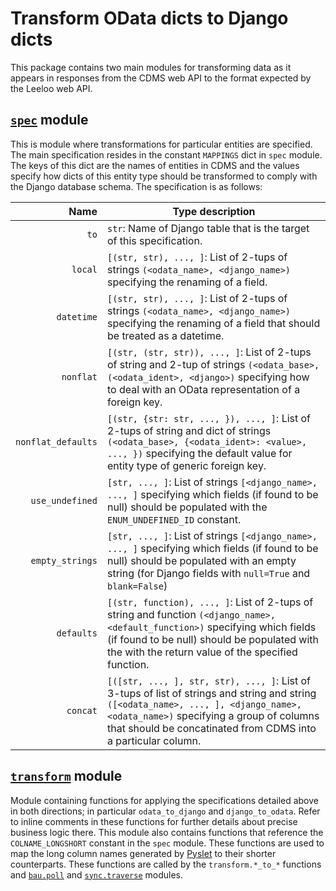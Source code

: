 # Transform OData dicts to Django dicts

This package contains two main modules for transforming data as it appears in
responses from the CDMS web API to the format expected by the Leeloo web API.

## [`spec`](spec.py) module
This is module where transformations for particular entities are specified. The
main specification resides in the constant `MAPPINGS` dict in `spec` module.
The keys of this dict are the names of entities in CDMS and the values specify
how dicts of this entity type should be transformed to comply with the Django
database schema. The specification is as follows:

| Name | Type description |
| ---:|---|
| `to` | `str`: Name of Django table that is the target of this specification.
| `local` | `[(str, str), ..., ]`: List of 2-tups of strings `(<odata_name>, <django_name>)` specifying the renaming of a field.
| `datetime` | `[(str, str), ..., ]`: List of 2-tups of strings `(<odata_name>, <django_name>)` specifying the renaming of a field that should be treated as a datetime.
| `nonflat` | `[(str, (str, str)), ..., ]`: List of 2-tups of string and 2-tup of strings `(<odata_base>, (<odata_ident>, <django>)` specifying how to deal with an OData representation of a foreign key.
| `nonflat_defaults` | `[(str, {str: str, ..., }), ..., ]`: List of 2-tups of string and dict of strings `(<odata_base>, {<odata_ident>: <value>, ..., })` specifying the default value for entity type of generic foreign key.
| `use_undefined` | `[str, ..., ]`: List of strings `[<django_name>, ..., ]` specifying which fields (if found to be null) should be populated with the `ENUM_UNDEFINED_ID` constant.
| `empty_strings` | `[str, ..., ]`: List of strings `[<django_name>, ..., ]` specifying which fields (if found to be null) should be populated with an empty string (for Django fields with `null=True` and `blank=False`)
| `defaults` | `[(str, function), ..., ]`: List of 2-tups of string and function `(<django_name>, <default_function>)` specifying which fields (if found to be null) should be populated with the with the return value of the specified function.
| `concat` | `[([str, ..., ], str, str), ..., ]`: List of 3-tups of list of strings and string and string `([<odata_name>, ..., ], <django_name>, <odata_name>)` specifying a group of columns that should be concatinated from CDMS into a particular column.

## [`transform`](transform.py) module
Module containing functions for applying the specifications detailed above in
both directions; in particular `odata_to_django` and `django_to_odata`. Refer
to inline comments in these functions for further details about precise
business logic there. This module also contains functions that reference the
`COLNAME_LONGSHORT` constant in the `spec` module. These functions are used to
map the long column names generated by [Pyslet](https://www.pyslet.org/) to
their shorter counterparts. These functions are called by the
`transform.*_to_*` functions and [`bau.poll`](../bau/poll.py) and
[`sync.traverse`](../sync/traverse.py) modules.
